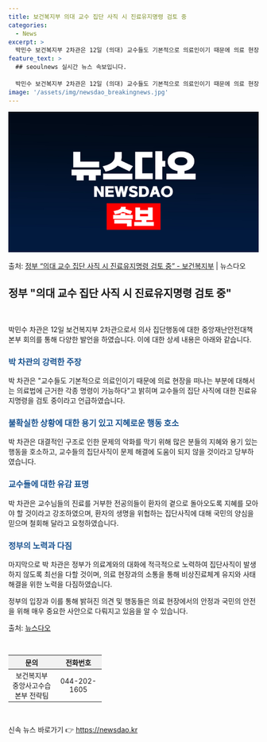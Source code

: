 ```yaml
---
title: 보건복지부 의대 교수 집단 사직 시 진료유지명령 검토 중
categories:
  - News
excerpt: >
  박민수 보건복지부 2차관은 12일 (의대) 교수들도 기본적으로 의료인이기 때문에 의료 현장을 떠나는 부분에 …
feature_text: >
  ## seoulnews 실시간 뉴스 속보입니다.

  박민수 보건복지부 2차관은 12일 (의대) 교수들도 기본적으로 의료인이기 때문에 의료 현장을 떠나는 부분에 …
image: '/assets/img/newsdao_breakingnews.jpg'
---
```


![뉴스다오 속보](/assets/img/newsdao_breakingnews.jpg)

<p>출처: <a href="https://newsdao.kr/3321" rel="dofollow">정부 “의대 교수 집단 사직 시 진료유지명령 검토 중” - 보건복지부</a> | 뉴스다오</p>

<h2 data-ke-size="size26">정부 "의대 교수 집단 사직 시 진료유지명령 검토 중"</h2>
<p data-ke-size="size16">&nbsp;</p>

박민수 차관은 12일 보건복지부 2차관으로서 의사 집단행동에 대한 중앙재난안전대책본부 회의를 통해 다양한 발언을 하였습니다. 이에 대한 상세 내용은 아래와 같습니다.

<h3><b><span style="color: #1a5490;">박 차관의 강력한 주장</span></b></h3>
박 차관은 "교수들도 기본적으로 의료인이기 때문에 의료 현장을 떠나는 부분에 대해서는 의료법에 근거한 각종 명령이 가능하다"고 밝히며 교수들의 집단 사직에 대한 진료유지명령을 검토 중이라고 언급하였습니다.

<h3><b><span style="color: #1a5490;">불확실한 상황에 대한 용기 있고 지혜로운 행동 호소</span></b></h3>
박 차관은 대결적인 구조로 인한 문제의 악화를 막기 위해 많은 분들의 지혜와 용기 있는 행동을 호소하고, 교수들의 집단사직이 문제 해결에 도움이 되지 않을 것이라고 당부하였습니다.

<h3><b><span style="color: #1a5490;">교수들에 대한 유감 표명</span></b></h3>
박 차관은 교수님들의 진료를 거부한 전공의들이 환자의 곁으로 돌아오도록 지혜를 모아야 할 것이라고 강조하였으며, 환자의 생명을 위협하는 집단사직에 대해 국민의 양심을 믿으며 철회해 달라고 요청하였습니다.

<h3><b><span style="color: #1a5490;">정부의 노력과 다짐</span></b></h3>
마지막으로 박 차관은 정부가 의료계와의 대화에 적극적으로 노력하여 집단사직이 발생하지 않도록 최선을 다할 것이며, 의료 현장과의 소통을 통해 비상진료체계 유지와 사태 해결을 위한 노력을 다짐하였습니다.

정부의 입장과 이를 통해 밝혀진 의견 및 행동들은 의료 현장에서의 안정과 국민의 안전을 위해 매우 중요한 사안으로 다뤄지고 있음을 알 수 있습니다.

출처: <a href="https://newsdao.kr/3321">뉴스다오</a>
<p data-ke-size="size16">&nbsp;</p>
<table>
<thead>
<tr>
<th align="center" valign="top" style="width:80px;background-color:#f2f2f2;">문의</th>
<th align="center" valign="top" style="width:80px;background-color:#f2f2f2;">전화번호</th>
</tr>
</thead>
<tbody>
<tr>
<td style="text-align: center; height: 17px;">보건복지부 중앙사고수습본부 전략팀</td>
<td style="text-align: center; height: 17px;">044-202-1605</td>
</tr>
</tbody>
</table>
<p data-ke-size="size16">&nbsp;</p> 

신속 뉴스 바로가기 👉 <a href="https://newsdao.kr" rel="dofollow">https://newsdao.kr</a>


